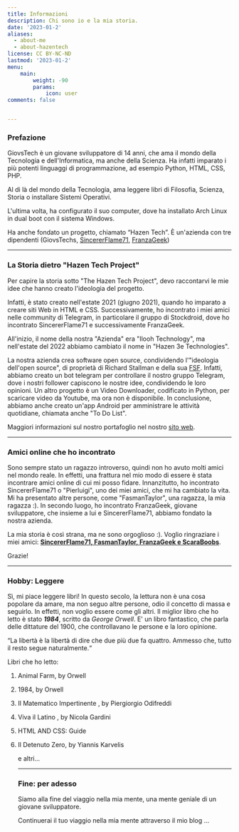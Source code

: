 ```yaml
---
title: Informazioni 
description: Chi sono io e la mia storia.
date: '2023-01-2'
aliases:
  - about-me
  - about-hazentech
license: CC BY-NC-ND
lastmod: '2023-01-2'
menu:
    main: 
        weight: -90
        params:
            icon: user
comments: false


---
```


### Prefazione

GiovsTech è un giovane sviluppatore di 14 anni, che ama il mondo della Tecnologia e dell'Informatica, ma anche della Scienza. Ha infatti imparato i più potenti linguaggi di programmazione, ad esempio Python, HTML, CSS, PHP.

Al di là del mondo della Tecnologia, ama leggere libri di Filosofia, Scienza, Storia o installare Sistemi Operativi.

L'ultima volta, ha configurato il suo computer, dove ha installato Arch Linux in dual boot con il sistema Windows.

Ha anche fondato un progetto, chiamato “Hazen Tech”. È un'azienda con tre dipendenti (GiovsTechs, [SincererFlame71](https://sincererflame71.net), [FranzaGeek](https://www.youtube.com/@FranzaGeek))

---

### La Storia dietro "Hazen Tech Project"

Per capire la storia sotto "The Hazen Tech Project", devo raccontarvi le mie idee che hanno creato l'ideologia del progetto.

Infatti, è stato creato nell'estate 2021 (giugno 2021), quando ho imparato a creare siti Web in HTML e CSS. Successivamente, ho incontrato i miei amici nelle community di Telegram, in particolare il gruppo di Stockdroid, dove ho incontrato SincererFlame71 e successivamente FranzaGeek.

All'inizio, il nome della nostra "Azienda" era "Ilooh Technology", ma nell'estate del 2022 abbiamo cambiato il nome in "Hazen 3e Technologies".

La nostra azienda crea software open source, condividendo l'"ideologia dell'open source", di proprietà di Richard Stallman e della sua [FSF](https://fsf.org). Infatti, abbiamo creato un bot telegram per controllare il nostro gruppo Telegram, dove i nostri follower capiscono le nostre idee, condividendo le loro opinioni. Un altro progetto è un Video Downloader, codificato in Python, per scaricare video da Youtube, ma ora non è disponibile. In conclusione, abbiamo anche creato un'app Android per amministrare le attività quotidiane, chiamata anche "To Do List".

Maggiori informazioni sul nostro portafoglio nel nostro [sito web](https://hazentech.net).

---

### Amici online che ho incontrato

Sono sempre stato un ragazzo introverso, quindi non ho avuto molti amici nel mondo reale. In effetti, una frattura nel mio modo di essere è stata incontrare amici online di cui mi posso fidare. Innanzitutto, ho incontrato SincererFlame71 o "Pierluigi", uno dei miei amici, che mi ha cambiato la vita. Mi ha presentato altre persone, come "FasmanTaylor", una ragazza, la mia ragazza :). In secondo luogo, ho incontrato FranzaGeek, giovane sviluppatore, che insieme a lui e SincererFlame71, abbiamo fondato la nostra azienda.

La mia storia è così strana, ma ne sono orgoglioso :). Voglio ringraziare i miei amici: **<u>SincererFlame71, FasmanTaylor, FranzaGeek e ScaraBoobs</u>**.

Grazie!

---

### Hobby: Leggere

Sì, mi piace leggere libri! In questo secolo, la lettura non è una cosa popolare da amare, ma non seguo altre persone, odio il concetto di massa e seguirlo. In effetti, non voglio essere come gli altri. Il miglior libro che ho letto è stato ***1984***, scritto da *George Orwell*. E' un libro fantastico, che parla delle dittature del 1900, che controllavano le persone e la loro opinione.

“La libertà è la libertà di dire che due più due fa quattro. Ammesso che, tutto il resto segue naturalmente.“

Libri che ho letto:

1. Animal Farm, by Orwell

2. 1984, by Orwell

3. Il Matematico Impertinente , by Piergiorgio Odifreddi

4. Viva il Latino , by Nicola Gardini

5. HTML AND CSS: Guide

6. Il Detenuto Zero, by Yiannis Karvelis
   
   e altri...
   
   ---
   
   ### Fine: per adesso
   
   Siamo alla fine del viaggio nella mia mente, una mente geniale di un giovane sviluppatore.
   
   Continuerai il tuo viaggio nella mia mente attraverso il mio blog ...
